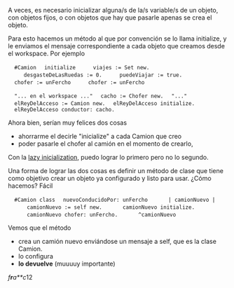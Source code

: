 A veces, es necesario inicializar alguna/s de la/s variable/s de un objeto, con objetos fijos, o con objetos que hay que pasarle apenas se crea el objeto.

Para esto hacemos un método al que por convención se lo llama initialize, y le enviamos el mensaje correspondiente a cada objeto que creamos desde el workspace. Por ejemplo

`  #Camion`
`  initialize`
`     viajes := Set new.`
`     desgasteDeLasRuedas := 0.`
`     puedeViajar := true.`
`  chofer := unFercho`
`     chofer := unFercho`

`  "... en el workspace ..."`
`  cacho := Chofer new.`
`  "..."`
`  elReyDelAcceso := Camion new.`
`  elReyDelAcceso initialize.`
`  elReyDelAcceso conductor: cacho.`

Ahora bien, serían muy felices dos cosas

-   ahorrarme el decirle "inicialize" a cada Camion que creo
-   poder pasarle el chofer al camión en el momento de crearlo,

Con la [lazy inicialization](lazy-inicialization.html), puedo lograr lo primero pero no lo segundo.

Una forma de lograr las dos cosas es definir un método de clase que tiene como objetivo crear un objeto ya configurado y listo para usar. ¿Cómo hacemos? Fácil

`  #Camion class`
`  nuevoConducidoPor: unFercho`
`      | camionNuevo |`
`      camionNuevo := self new.`
`      camionNuevo initialize.`
`      camionNuevo chofer: unFercho.`
`      ^camionNuevo`

Vemos que el método

-   crea un camión nuevo enviándose un mensaje a self, que es la clase Camion.
-   lo configura
-   **lo devuelve** (muuuuy importante)

*f**r**a**c*12

